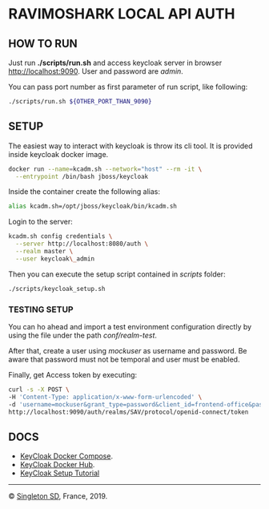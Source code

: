 # RAVIMOSHARK LOCAL API AUTH

## HOW TO RUN

Just run **./scripts/run.sh** and access keycloak server in browser [http://localhost:9090](http://localhost:9090). User and password are *admin*.

You can pass port number as first parameter of run script, like following:

```bash
./scripts/run.sh ${OTHER_PORT_THAN_9090}
```

## SETUP

The easiest way to interact with keycloak is throw its cli tool. It is provided inside keycloak docker image.

```bash
docker run --name=kcadm.sh --network="host" --rm -it \
  --entrypoint /bin/bash jboss/keycloak
```

Inside the container create the following alias:

```bash
alias kcadm.sh=/opt/jboss/keycloak/bin/kcadm.sh
```

Login to the server:

```bash
kcadm.sh config credentials \
  --server http://localhost:8080/auth \
  --realm master \
  --user keycloak\_admin
```

Then you can execute the setup script contained in *scripts* folder:

```bash
./scripts/keycloak_setup.sh
```

### TESTING SETUP

You can ho ahead and import a test environment configuration directly by using the file under the path *conf/realm-test*.

After that, create a user using *mockuser* as username and password. Be aware that password must not be temporal and user must be enabled.

Finally, get Access token by executing:

```bash
curl -s -X POST \
-H 'Content-Type: application/x-www-form-urlencoded' \
-d 'username=mockuser&grant_type=password&client_id=frontend-office&password=mockuser' \
http://localhost:9090/auth/realms/SAV/protocol/openid-connect/token
```

## DOCS

- [KeyCloak Docker Compose](https://github.com/keycloak/keycloak-containers/tree/master/docker-compose-examples).
- [KeyCloak Docker Hub](https://hub.docker.com/r/jboss/keycloak/dockerfile).
- [KeyCloak Setup Tutorial](https://blog.jdriven.com/2018/10/securing-spring-microservices-with-keycloak-part-1/)

----------------------
© [Singleton SD](http://singletonsd.com), France, 2019.

